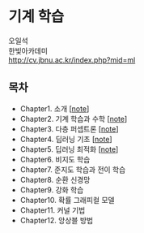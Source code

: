 # 기계 학습

오일석 <br>
한빛아카데미 <br>
http://cv.jbnu.ac.kr/index.php?mid=ml

## 목차

* Chapter1. 소개 [[note](https://1drv.ms/p/s!AllPqyV9kKUrj3OUglopZnllyudy)]
* Chapter2. 기계 학습과 수학 [[note](https://1drv.ms/p/s!AllPqyV9kKUrkks1fLYGvzA0brYa)]
* Chapter3. 다층 퍼셉트론 [[note](https://1drv.ms/p/s!AllPqyV9kKUrwVslH5Kl1AfVPpzU)]
* Chapter4. 딥러닝 기초 [[note](https://1drv.ms/p/s!AllPqyV9kKUrwWSlNXWHef2S2KME)]
* Chapter5. 딥러닝 최적화 [[note](https://1drv.ms/p/s!AllPqyV9kKUrwj04okkOY-SIDMhZ)]
* Chapter6. 비지도 학습
* Chapter7. 준지도 학습과 전이 학습
* Chapter8. 순환 신경망
* Chapter9. 강화 학습
* Chapter10. 확률 그래피컬 모델
* Chapter11. 커널 기법
* Chapter12. 앙상블 방법

